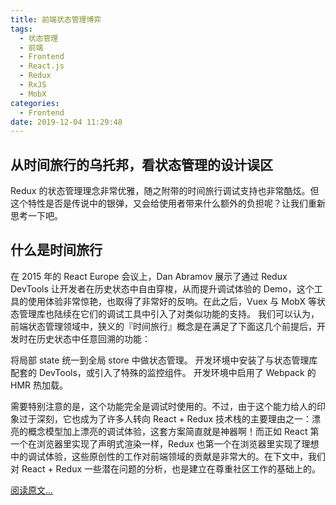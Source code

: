 ```yaml
---
title: 前端状态管理博弈
tags:
  - 状态管理
  - 前端
  - Frontend
  - React.js
  - Redux
  - RxJS
  - MobX
categories:
  - Frontend
date: 2019-12-04 11:29:48
---
```


## 从时间旅行的乌托邦，看状态管理的设计误区

Redux 的状态管理理念非常优雅，随之附带的时间旅行调试支持也非常酷炫。但这个特性是否是传说中的银弹，又会给使用者带来什么额外的负担呢？让我们重新思考一下吧。

## 什么是时间旅行

在 2015 年的 React Europe 会议上，Dan Abramov 展示了通过 Redux DevTools 让开发者在历史状态中自由穿梭，从而提升调试体验的 Demo，这个工具的使用体验非常惊艳，也取得了非常好的反响。在此之后，Vuex 与 MobX 等状态管理库也陆续在它们的调试工具中引入了对类似功能的支持。
我们可以认为，前端状态管理领域中，狭义的『时间旅行』概念是在满足了下面这几个前提后，开发时在历史状态中任意回溯的功能：

将局部 state 统一到全局 store 中做状态管理。
开发环境中安装了与状态管理库配套的 DevTools，或引入了特殊的监控组件。
开发环境中启用了 Webpack 的 HMR 热加载。

需要特别注意的是，这个功能完全是调试时使用的。不过，由于这个能力给人的印象过于深刻，它也成为了许多人转向 React + Redux 技术栈的主要理由之一：漂亮的概念模型加上漂亮的调试体验，这套方案简直就是神器啊！而正如 React 第一个在浏览器里实现了声明式渲染一样，Redux 也第一个在浏览器里实现了理想中的调试体验，这些原创性的工作对前端领域的贡献是非常大的。在下文中，我们对 React + Redux 一些潜在问题的分析，也是建立在尊重社区工作的基础上的。

[阅读原文...](https://juejin.im/post/5a37075051882527a13d9418)
